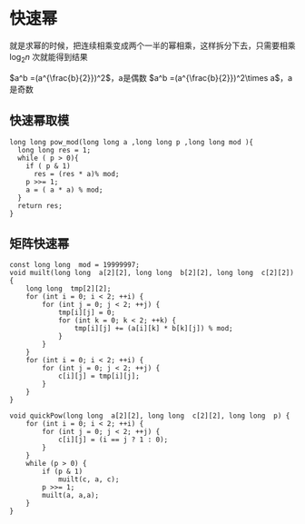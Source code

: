 # 快速幂
就是求幂的时候，把连续相乘变成两个一半的幂相乘，这样拆分下去，只需要相乘 $\log_2n$ 次就能得到结果

$a^b =(a^{\frac{b}{2}})^2$，a是偶数
$a^b =(a^{\frac{b}{2}})^2\times a$，a是奇数

## 快速幂取模
```{cpp}
long long pow_mod(long long a ,long long p ,long long mod ){
  long long res = 1;
  while ( p > 0){
    if ( p & 1)
      res = (res * a)% mod;
    p >>= 1;
    a = ( a * a) % mod;
  }
  return res;
}
```

## 矩阵快速幂
```{cpp}
const long long  mod = 19999997;
void muilt(long long  a[2][2], long long  b[2][2], long long  c[2][2]) {
	long long  tmp[2][2];
	for (int i = 0; i < 2; ++i) {
		for (int j = 0; j < 2; ++j) {
			tmp[i][j] = 0;
			for (int k = 0; k < 2; ++k) {
				tmp[i][j] += (a[i][k] * b[k][j]) % mod;
			}
		}
	}
	for (int i = 0; i < 2; ++i) {
		for (int j = 0; j < 2; ++j) {
			c[i][j] = tmp[i][j];
		}
	}
}

void quickPow(long long  a[2][2], long long  c[2][2], long long  p) {
	for (int i = 0; i < 2; ++i) {
		for (int j = 0; j < 2; ++j) {
			c[i][j] = (i == j ? 1 : 0);
		}
	}
	while (p > 0) {
		if (p & 1)
			muilt(c, a, c);
		p >>= 1;
		muilt(a, a,a);
	}
}
```
